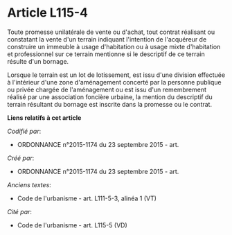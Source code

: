 # Article L115-4

Toute promesse unilatérale de vente ou d'achat, tout contrat réalisant ou constatant la vente d'un terrain indiquant
l'intention de l'acquéreur de construire un immeuble à usage d'habitation ou à usage mixte d'habitation et professionnel sur
ce terrain mentionne si le descriptif de ce terrain résulte d'un bornage.

Lorsque le terrain est un lot de lotissement, est issu d'une division effectuée à l'intérieur d'une zone d'aménagement
concerté par la personne publique ou privée chargée de l'aménagement ou est issu d'un remembrement réalisé par une
association foncière urbaine, la mention du descriptif du terrain résultant du bornage est inscrite dans la promesse ou le
contrat.

**Liens relatifs à cet article**

_Codifié par_:

  - ORDONNANCE n°2015-1174 du 23 septembre 2015 - art.

_Créé par_:

  - ORDONNANCE n°2015-1174 du 23 septembre 2015 - art.

_Anciens textes_:

  - Code de l'urbanisme - art. L111-5-3, alinéa 1 (VT)

_Cité par_:

  - Code de l'urbanisme - art. L115-5 (VD)
